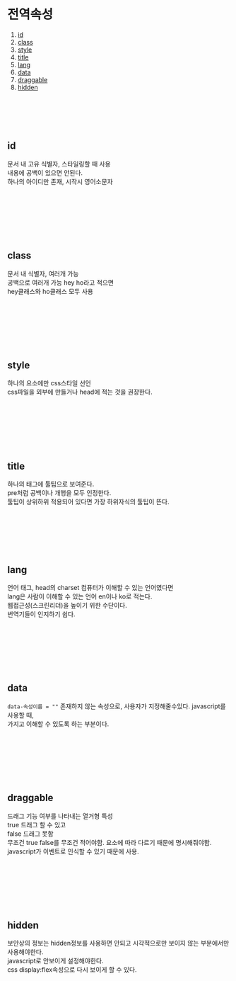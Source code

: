 <h1>전역속성</h1>
<ol>
    <li><a href="#Id">id</a></li>
    <li><a href="#Class">class</a></li>
    <li><a href="#Style">style</a></li>
    <li><a href="#Title">title</a></li>
    <li><a href="#Lang">lang</a></li>
    <li><a href="#Data">data</a></li>
    <li><a href="#Draggable">draggable</a></li>
    <li><a href="#Hidden">hidden</a></li>
</ol>
<br />
<br />
<br />
<br />
<h2 id="Id">id</h2>
<p>
    문서 내 고유 식별자, 스타일링할 때 사용<br />
    내용에 공백이 있으면 안된다.<br />
    하나의 아이디만 존재, 시작시 영어소문자<br />
</p>
<br />
<br />
<br />
<br />
<br />
<br />
<h2 id="Class">class</h2>
<p>
    문서 내 식별자, 여러개 가능<br />
    공백으로 여러개 가능 hey ho라고 적으면<br />
    hey클래스와 ho클래스 모두 사용<br />
</p>
<br />
<br />
<br />
<br />
<br />
<br />
<h2 id="Style">style</h2>
<p>
    하나의 요소에만 css스타일 선언<br />
    css파일을 외부에 만들거나 head에 적는 것을 권장한다.<br />
</p>
<br />
<br />
<br />
<br />
<br />
<br />
<h2 id="Title">title</h2>
<p>
    하나의 태그에 툴팁으로 보여준다. <br />
    pre처럼 공백이나 개행을 모두 인정한다. <br />
    툴팁이 상위하위 적용되어 있다면 가장 하위자식의 툴팁이 뜬다. <br />
    <br />
    <br />
    <br />
    <br />
    <br />
    <br />
</p>

<h2 id="Lang">lang</h2>
<p>
    언어 태그, head의 charset 컴퓨터가 이해할 수 있는 언어였다면<br />
    lang은 사람이 이해할 수 있는 언어 en이나 ko로 적는다.<br />
    웹접근성(스크린리더)을 높이기 위한 수단이다.<br />
    번역기들이 인지하기 쉽다.<br />
</p>
<br />
<br />
<br />
<br />
<br />
<br />
<h2 id="Data">data</h2>
<p>
    <code>data-속성이름 = &quot;&quot;</code>
    존재하지 않는 속성으로, 사용자가 지정해줄수있다. javascript를 사용할 때,
    <br />
    가지고 이해할 수 있도록 하는 부분이다. <br />
</p>
<br />
<br />
<br />
<br />
<br />
<br />
<h2 id="Draggable">draggable</h2>
<p>
    드래그 기능 여부를 나타내는 열거형 특성 <br />
    true 드래그 할 수 있고 <br />
    false 드래그 못함 <br />
    무조건 true false를 무조건 적어야함. 요소에 따라 다르기 때문에 명시해줘야함.
    <br />
    javascript가 이벤트로 인식할 수 있기 때문에 사용. <br />
</p>
<br />
<br />
<br />
<br />
<br />
<br />
<h2 id="Hidden">hidden</h2>
<p>
    보안상의 정보는 hidden정보를 사용하면 안되고 시각적으로만 보이지 않는
    부분에서만 사용해야한다. <br />
    javascript로 안보이게 설정해야한다. <br />
    css display:flex속성으로 다시 보이게 할 수 있다. <br />
</p>

